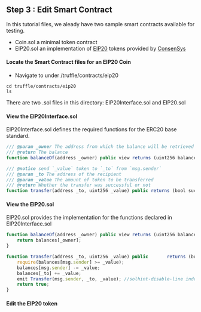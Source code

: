 ## Step 3 : Edit Smart Contract

<style>
  img{
    margin:0 auto;
    width:80%;
  }
</style>

In this tutorial files, we aleady have two sample smart contracts available for testing. 

- Coin.sol a minimal token contract
- EIP20.sol an implementation of [EIP20](https://github.com/ethereum/EIPs/blob/master/EIPS/eip-20-token-standard.md) tokens provided by [ConsenSys](https://github.com/ConsenSys/Tokens)

#### Locate the Smart Contract files for an EIP20 Coin
- Navigate to under /truffle/contracts/eip20
```shell
cd truffle/contracts/eip20
ls
```
There are two .sol files in this directory: EIP20Interface.sol and EIP20.sol

#### View the EIP20Interface.sol
EIP20Interface.sol defines the required functions for the ERC20 base standard.
``` javascript
/// @param _owner The address from which the balance will be retrieved
/// @return The balance
function balanceOf(address _owner) public view returns (uint256 balance);
```
``` javascript
/// @notice send `_value` token to `_to` from `msg.sender`
/// @param _to The address of the recipient
/// @param _value The amount of token to be transferred
/// @return Whether the transfer was successful or not
function transfer(address _to, uint256 _value) public returns (bool success);
```

#### View the EIP20.sol
EIP20.sol provides the implementation for the functions declared in EIP20Interface.sol

``` javascript
function balanceOf(address _owner) public view returns (uint256 balance) {
    return balances[_owner];
}

```
``` javascript
function transfer(address _to, uint256 _value) public       returns (bool success) {
    require(balances[msg.sender] >= _value);
    balances[msg.sender] -= _value;
    balances[_to] += _value;
    emit Transfer(msg.sender, _to, _value); //solhint-disable-line indent, no-unused-vars
    return true;
}
```

#### Edit the EIP20 token 
